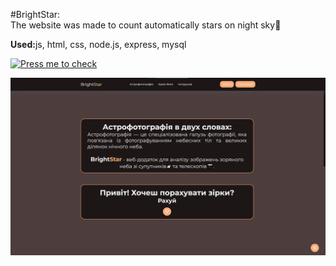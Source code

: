 #BrightStar:<br>
The website was made to count automatically stars on night sky👏<br>
<p><b>Used:</b>js, html, css, node.js, express, mysql</p>

[![Press me to check](https://img.shields.io/badge/-PressMe-4CAF50?style=for-the-badge&logo=appveyor)](https://starscounternew-1.onrender.com)

<img src='public/img/brightstar-preview.png'>
